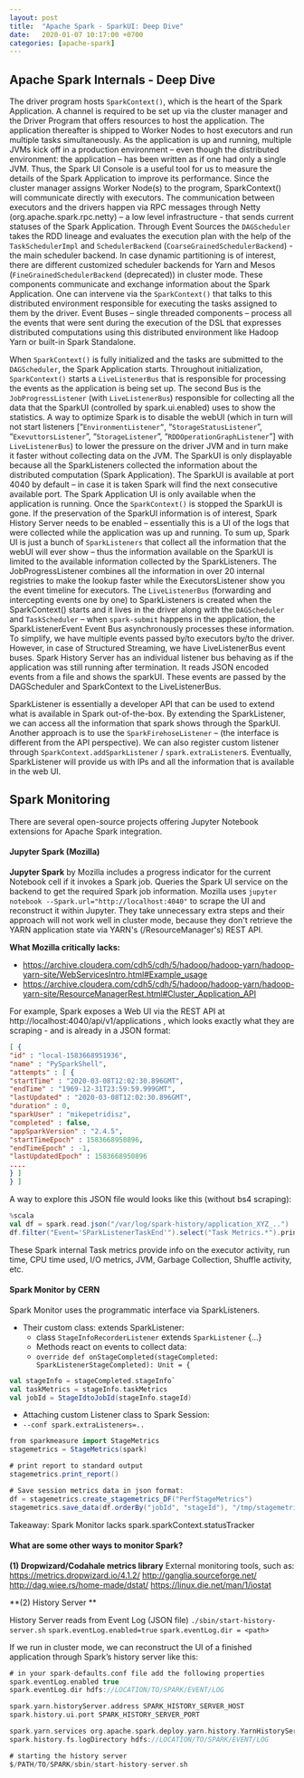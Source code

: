 ```yaml
---
layout: post
title:  "Apache Spark - SparkUI: Deep Dive"
date:   2020-01-07 10:17:00 +0700
categories: [apache-spark]
---
```


## Apache Spark Internals - Deep Dive 

The driver program hosts `SparkContext()`, which is the heart of the Spark Application. A channel is required to be set up via the cluster manager and the Driver Program that offers resources to host the application. The application thereafter is shipped to Worker Nodes to host executors and run multiple tasks simultaneously. As the application is up and running, multiple JVMs kick off in a production environment – even though the distributed environment: the application – has been written as if one had only a single JVM. Thus, the Spark UI Console is a useful tool for us to measure the details of the Spark Application to improve its performance. Since the cluster manager assigns Worker Node(s) to the program, SparkContext() will communicate directly with executors. The communication between executors and the drivers happen via RPC messages through Netty (org.apache.spark.rpc.netty) – a low level infrastructure - that sends current statuses of the Spark Application. 
Through Event Sources the `DAGScheduler` takes the RDD lineage and evaluates the execution plan with the help of the `TaskSchedulerImpl` and `SchedulerBackend` (`CoarseGrainedSchedulerBackend`) - the main scheduler backend. In case dynamic partitioning is of interest, there are different customized scheduler backends for Yarn and Mesos (`FineGrainedSchedulerBackend` (deprecated)) in cluster mode. These components communicate and exchange information about the Spark Application. One can intervene via the `SparkContext()` that talks to this distributed environment responsible for executing the tasks assigned to them by the driver.  Event Buses – single threaded components – process all the events that were sent during the execution of the DSL that expresses distributed computations using this distributed environment like Hadoop Yarn or built-in Spark Standalone. 

When `SparkContext()` is fully initialized and the tasks are submitted to the `DAGScheduler`, the Spark Application starts. Throughout initialization, `SparkContext()` starts a `LiveListenerBus` that is responsible for processing the events as the application is being set up. The second Bus is the `JobProgressListener` (with `LiveListenerBus`) responsible for collecting all the data that the SparkUI (controlled by spark.ui.enabled) uses to show the statistics. A way to optimize Spark is to disable the webUI  (which in turn will not start listeners [“`EnvironmentListener”`, “`StorageStatusListener`”, “`ExevuttorsListener`”, “`StorageListener`”, “`RDDOperationGraphListener`”] with `LiveListenerBus`) to lower the pressure on the driver JVM and in turn make it faster without collecting data on the JVM. The SparkUI is only displayable because all the SparkListeners collected the information about the distributed computation (Spark Application). The SparkUI is available at port 4040 by default – in case it is taken Spark will find the next consecutive available port. The Spark Application UI is only available when the application is running. Once the `SparkContext()` is stopped the SparkUI is gone. If the preservation of the SparkUI information is of interest, Spark History Server needs to be enabled – essentially this is a UI of the logs that were collected while the application was up and running. To sum up, Spark UI is just a bunch of `SparkListeners` that collect all the information that the webUI will ever show – thus the information available on the SparkUI is limited to the available information collected by the SparkListeners. The JobProgressListener combines all the information in over 20 internal registries to make the lookup faster while the ExecutorsListener show you the event timeline for executors. 
The `LiveListenerBus` (forwarding and intercepting events one by one) to SparkListeners is created when the SparkContext() starts and it lives in the driver along with the `DAGScheduler` and `TaskScheduler` – when `spark-submit` happens in the application, the SparkListenerEvent Event Bus asynchronously processes these information. To simplify, we have multiple events passed by/to executors by/to the driver. However, in case of Structured Streaming, we have LiveListenerBus event buses. Spark History Server has an individual listener bus behaving as if the application was still running after termination. It reads JSON encoded events from a file and shows the sparkUI. These events are passed by the DAGScheduler and SparkContext to the LiveListenerBus. 

SparkListener is essentially a developer API that can be used to extend what is available in Spark out-of-the-box. By extending the SparkListener, we can access all the information that spark shows through the SparkUI. Another approach is to use the `SparkFirehoseListener` – (the interface is different from the API perspective). We can also register custom listener through `SparkContext.addSparkListener` / `spark.extraListener`s. Eventually, SparkListener will provide us with IPs and all the information that is available in the web UI. 

## Spark Monitoring
There are several open-source projects offering Jupyter Notebook extensions for Apache Spark integration.

#### Jupyter Spark (Mozilla)

**Jupyter Spark** by Mozilla includes a progress indicator for the current Notebook cell if it invokes a Spark job. Queries the Spark UI service on the backend to get the required Spark job information.
Mozilla uses `jupyter notebook --Spark.url="http://localhost:4040"` to scrape the UI and reconstruct it within Jupyter. They  take unnecessary extra steps and their approach will not work well in cluster mode, because they don't retrieve the YARN application state via YARN's (/ResourceManager's) REST API.

**What Mozilla critically lacks:**
- https://archive.cloudera.com/cdh5/cdh/5/hadoop/hadoop-yarn/hadoop-yarn-site/WebServicesIntro.html#Example_usage
- https://archive.cloudera.com/cdh5/cdh/5/hadoop/hadoop-yarn/hadoop-yarn-site/ResourceManagerRest.html#Cluster_Application_API

For example, Spark exposes a Web UI via the REST API at http://localhost:4040/api/v1/applications , which looks exactly what they are scraping - and is already in a JSON format:
```json
[ {
"id" : "local-1583668951936",
"name" : "PySparkShell",
"attempts" : [ {
"startTime" : "2020-03-08T12:02:30.896GMT",
"endTime" : "1969-12-31T23:59:59.999GMT",
"lastUpdated" : "2020-03-08T12:02:30.896GMT",
"duration" : 0,
"sparkUser" : "mikepetridisz",
"completed" : false,
"appSparkVersion" : "2.4.5",
"startTimeEpoch" : 1583668950896,
"endTimeEpoch" : -1,
"lastUpdatedEpoch" : 1583668950896
....
} ]
} ]
```

A way to explore this JSON file would looks like this (without bs4 scraping):
```scala
%scala
val df = spark.read.json("/var/log/spark-history/application_XYZ_..")
df.filter("Event='SParkListenerTaskEnd'").select("Task Metrics.*").printSchema...
```
These Spark internal Task metrics provide info on the executor activity, run time, CPU time used, I/O metrics, JVM, Garbage Collection, Shuffle activity, etc.

#### Spark Monitor by CERN
Spark Monitor uses the programmatic interface via SparkListeners.
- Their custom class: extends SparkListener:
  - class `StageInfoRecorderListener` extends `SparkListener` {...}
  - Methods react on events to collect data:
  - `override def onStageCompleted(stageCompleted: SparkListenerStageCompleted): Unit = {`
```scala
val stageInfo = stageCompleted.stageInfo`
val taskMetrics = stageInfo.taskMetrics
val jobId = StageIdtoJobId(stageInfo.stageId)
```
  - Attaching custom Listener class to Spark Session:
  - `--conf spark.extraListeners=..`

```scala
from sparkmeasure import StageMetrics
stagemetrics = StageMetrics(spark)

# print report to standard output
stagemetrics.print_report()

# Save session metrics data in json format:
df = stagemetrics.create_stagemetrics_DF("PerfStageMetrics")
stagemetrics.save_data(df.orderBy("jobId", "stageId"), "/tmp/stagemetrics_test1"
```

Takeaway: Spark Monitor lacks spark.sparkContext.statusTracker

#### What are some other ways to monitor Spark?


**(1) Dropwizard/Codahale metrics library**
External monitoring tools, such as:
https://metrics.dropwizard.io/4.1.2/
http://ganglia.sourceforge.net/
http://dag.wiee.rs/home-made/dstat/
https://linux.die.net/man/1/iostat


**(2) History Server **

History Server reads from Event Log (JSON file)
`./sbin/start-history-server.sh`
`spark.eventLog.enabled=true`
`spark.eventLog.dir = <path>`

If we run in cluster mode, we can reconstruct the UI of a finished application through Spark’s history server like this:
```scala
# in your spark-defaults.conf file add the following properties
spark.eventLog.enabled true
spark.eventLog.dir hdfs://LOCATION/TO/SPARK/EVENT/LOG

spark.yarn.historyServer.address SPARK_HISTORY_SERVER_HOST
spark.history.ui.port SPARK_HISTORY_SERVER_PORT

spark.yarn.services org.apache.spark.deploy.yarn.history.YarnHistoryService
spark.history.fs.logDirectory hdfs://LOCATION/TO/SPARK/EVENT/LOG

# starting the history server
$/PATH/TO/SPARK/sbin/start-history-server.sh
```
